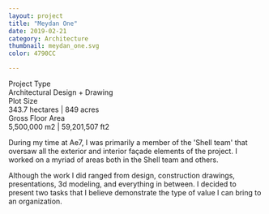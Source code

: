 ```yaml
---
layout: project
title: "Meydan One"
date: 2019-02-21
category: Architecture
thumbnail: meydan_one.svg
color: 4790CC

---
```


<div class="project-metadata grid-x">
  <div class="metadata-object cell small-8 grid-x">
    <div class="metadata-title cell small-6">
      Project Type
    </div>
    <div class="metadata-value cell small-6">
      Architectural Design + Drawing
    </div>
  </div>
  <div class="metadata-object cell small-8 grid-x">
    <div class="metadata-title cell small-8">
      Plot Size
    </div>
    <div class="metadata-value cell small-8">
      343.7 hectares | 849 acres
    </div>
  </div>
  <div class="metadata-object cell small-8 grid-x">
    <div class="metadata-title cell small-6">
      Gross Floor Area
    </div>
    <div class="metadata-value cell small-6">
      5,500,000 m2 | 59,201,507 ft2
    </div>
  </div>
</div>

<div class="project-intro">
  <p>During my time at Ae7, I was primarily a member of the 'Shell team' that oversaw all the exterior and interior façade elements of the project. I worked on a myriad of areas both in the Shell team and others.
  <p>Although the work I did ranged from design, construction drawings, presentations, 3d modeling, and everything in between. I decided to present two tasks that I believe demonstrate the type of value I can bring to an organization. </p>
</div>
